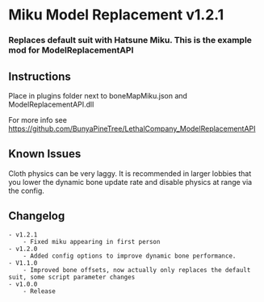 # Miku Model Replacement v1.2.1
### Replaces default suit with Hatsune Miku. This is the example mod for ModelReplacementAPI

## Instructions
Place in plugins folder next to boneMapMiku.json and ModelReplacementAPI.dll

For more info see https://github.com/BunyaPineTree/LethalCompany_ModelReplacementAPI

## Known Issues
Cloth physics can be very laggy. It is recommended in larger lobbies that you lower the dynamic bone update rate and disable physics at range via the config. 


## Changelog
	- v1.2.1
		- Fixed miku appearing in first person
	- v1.2.0
		- Added config options to improve dynamic bone performance. 
	- V1.1.0
		- Improved bone offsets, now actually only replaces the default suit, some script parameter changes
	- v1.0.0
		- Release